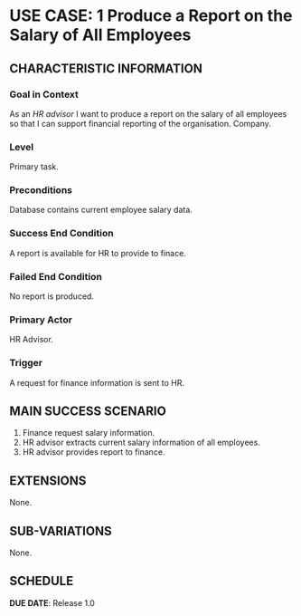 # USE CASE: 1 Produce a Report on the Salary of All Employees

## CHARACTERISTIC INFORMATION

### Goal in Context

As an *HR advisor* I want to produce a report on the salary of all employees so that I can support financial reporting of the organisation.
Company.

### Level

Primary task.

### Preconditions

Database contains current employee salary data.

### Success End Condition

A report is available for HR to provide to finace.

### Failed End Condition

No report is produced.

### Primary Actor

HR Advisor.

### Trigger

A request for finance information is sent to HR.

## MAIN SUCCESS SCENARIO

1. Finance request salary information.
2. HR advisor extracts current salary information of all employees.
3. HR advisor provides report to finance.

## EXTENSIONS

None.
## SUB-VARIATIONS

None.

## SCHEDULE

**DUE DATE**: Release 1.0